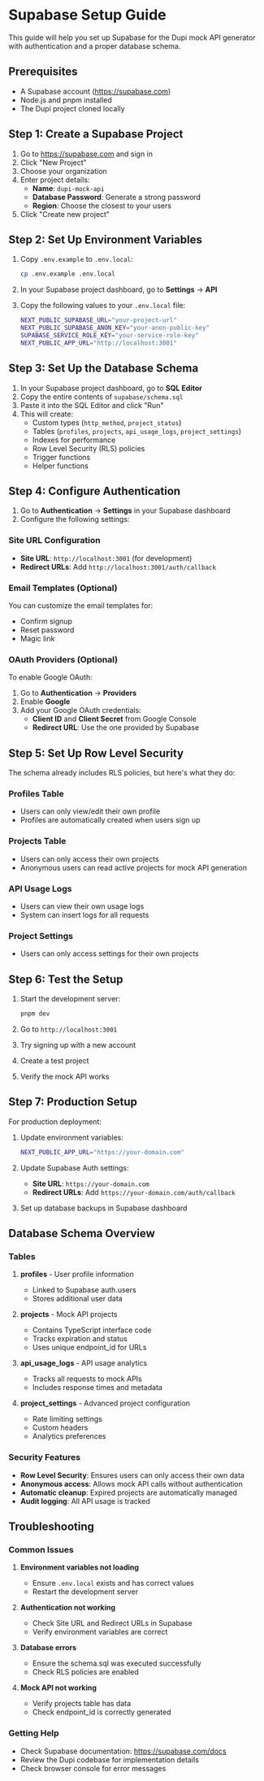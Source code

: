 # Supabase Setup Guide

This guide will help you set up Supabase for the Dupi mock API generator with authentication and a proper database schema.

## Prerequisites

- A Supabase account (https://supabase.com)
- Node.js and pnpm installed
- The Dupi project cloned locally

## Step 1: Create a Supabase Project

1. Go to https://supabase.com and sign in
2. Click "New Project"
3. Choose your organization
4. Enter project details:
   - **Name**: `dupi-mock-api`
   - **Database Password**: Generate a strong password
   - **Region**: Choose the closest to your users
5. Click "Create new project"

## Step 2: Set Up Environment Variables

1. Copy `.env.example` to `.env.local`:
   ```bash
   cp .env.example .env.local
   ```

2. In your Supabase project dashboard, go to **Settings** → **API**

3. Copy the following values to your `.env.local` file:
   ```bash
   NEXT_PUBLIC_SUPABASE_URL="your-project-url"
   NEXT_PUBLIC_SUPABASE_ANON_KEY="your-anon-public-key"
   SUPABASE_SERVICE_ROLE_KEY="your-service-role-key"
   NEXT_PUBLIC_APP_URL="http://localhost:3001"
   ```

## Step 3: Set Up the Database Schema

1. In your Supabase project dashboard, go to **SQL Editor**
2. Copy the entire contents of `supabase/schema.sql`
3. Paste it into the SQL Editor and click "Run"
4. This will create:
   - Custom types (`http_method`, `project_status`)
   - Tables (`profiles`, `projects`, `api_usage_logs`, `project_settings`)
   - Indexes for performance
   - Row Level Security (RLS) policies
   - Trigger functions
   - Helper functions

## Step 4: Configure Authentication

1. Go to **Authentication** → **Settings** in your Supabase dashboard
2. Configure the following settings:

### Site URL Configuration
- **Site URL**: `http://localhost:3001` (for development)
- **Redirect URLs**: Add `http://localhost:3001/auth/callback`

### Email Templates (Optional)
You can customize the email templates for:
- Confirm signup
- Reset password
- Magic link

### OAuth Providers (Optional)
To enable Google OAuth:
1. Go to **Authentication** → **Providers**
2. Enable **Google**
3. Add your Google OAuth credentials:
   - **Client ID** and **Client Secret** from Google Console
   - **Redirect URL**: Use the one provided by Supabase

## Step 5: Set Up Row Level Security

The schema already includes RLS policies, but here's what they do:

### Profiles Table
- Users can only view/edit their own profile
- Profiles are automatically created when users sign up

### Projects Table
- Users can only access their own projects
- Anonymous users can read active projects for mock API generation

### API Usage Logs
- Users can view their own usage logs
- System can insert logs for all requests

### Project Settings
- Users can only access settings for their own projects

## Step 6: Test the Setup

1. Start the development server:
   ```bash
   pnpm dev
   ```

2. Go to `http://localhost:3001`
3. Try signing up with a new account
4. Create a test project
5. Verify the mock API works

## Step 7: Production Setup

For production deployment:

1. Update environment variables:
   ```bash
   NEXT_PUBLIC_APP_URL="https://your-domain.com"
   ```

2. Update Supabase Auth settings:
   - **Site URL**: `https://your-domain.com`
   - **Redirect URLs**: Add `https://your-domain.com/auth/callback`

3. Set up database backups in Supabase dashboard

## Database Schema Overview

### Tables

1. **profiles** - User profile information
   - Linked to Supabase auth.users
   - Stores additional user data

2. **projects** - Mock API projects
   - Contains TypeScript interface code
   - Tracks expiration and status
   - Uses unique endpoint_id for URLs

3. **api_usage_logs** - API usage analytics
   - Tracks all requests to mock APIs
   - Includes response times and metadata

4. **project_settings** - Advanced project configuration
   - Rate limiting settings
   - Custom headers
   - Analytics preferences

### Security Features

- **Row Level Security**: Ensures users can only access their own data
- **Anonymous access**: Allows mock API calls without authentication
- **Automatic cleanup**: Expired projects are automatically managed
- **Audit logging**: All API usage is tracked

## Troubleshooting

### Common Issues

1. **Environment variables not loading**
   - Ensure `.env.local` exists and has correct values
   - Restart the development server

2. **Authentication not working**
   - Check Site URL and Redirect URLs in Supabase
   - Verify environment variables are correct

3. **Database errors**
   - Ensure the schema.sql was executed successfully
   - Check RLS policies are enabled

4. **Mock API not working**
   - Verify projects table has data
   - Check endpoint_id is correctly generated

### Getting Help

- Check Supabase documentation: https://supabase.com/docs
- Review the Dupi codebase for implementation details
- Check browser console for error messages